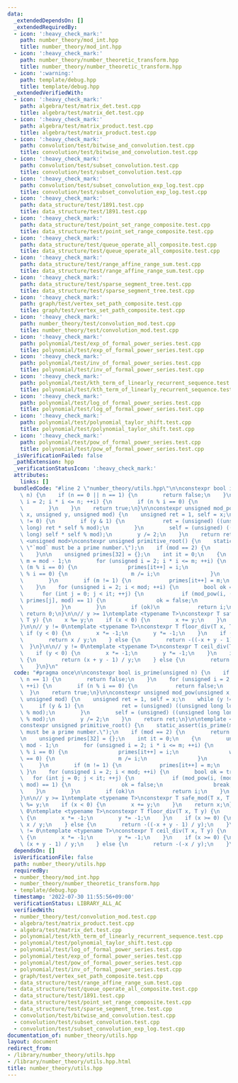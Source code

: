 ```yaml
---
data:
  _extendedDependsOn: []
  _extendedRequiredBy:
  - icon: ':heavy_check_mark:'
    path: number_theory/mod_int.hpp
    title: number_theory/mod_int.hpp
  - icon: ':heavy_check_mark:'
    path: number_theory/number_theoretic_transform.hpp
    title: number_theory/number_theoretic_transform.hpp
  - icon: ':warning:'
    path: template/debug.hpp
    title: template/debug.hpp
  _extendedVerifiedWith:
  - icon: ':heavy_check_mark:'
    path: algebra/test/matrix_det.test.cpp
    title: algebra/test/matrix_det.test.cpp
  - icon: ':heavy_check_mark:'
    path: algebra/test/matrix_product.test.cpp
    title: algebra/test/matrix_product.test.cpp
  - icon: ':heavy_check_mark:'
    path: convolution/test/bitwise_and_convolution.test.cpp
    title: convolution/test/bitwise_and_convolution.test.cpp
  - icon: ':heavy_check_mark:'
    path: convolution/test/subset_convolution.test.cpp
    title: convolution/test/subset_convolution.test.cpp
  - icon: ':heavy_check_mark:'
    path: convolution/test/subset_convolution_exp_log.test.cpp
    title: convolution/test/subset_convolution_exp_log.test.cpp
  - icon: ':heavy_check_mark:'
    path: data_structure/test/1891.test.cpp
    title: data_structure/test/1891.test.cpp
  - icon: ':heavy_check_mark:'
    path: data_structure/test/point_set_range_composite.test.cpp
    title: data_structure/test/point_set_range_composite.test.cpp
  - icon: ':heavy_check_mark:'
    path: data_structure/test/queue_operate_all_composite.test.cpp
    title: data_structure/test/queue_operate_all_composite.test.cpp
  - icon: ':heavy_check_mark:'
    path: data_structure/test/range_affine_range_sum.test.cpp
    title: data_structure/test/range_affine_range_sum.test.cpp
  - icon: ':heavy_check_mark:'
    path: data_structure/test/sparse_segment_tree.test.cpp
    title: data_structure/test/sparse_segment_tree.test.cpp
  - icon: ':heavy_check_mark:'
    path: graph/test/vertex_set_path_composite.test.cpp
    title: graph/test/vertex_set_path_composite.test.cpp
  - icon: ':heavy_check_mark:'
    path: number_theory/test/convolution_mod.test.cpp
    title: number_theory/test/convolution_mod.test.cpp
  - icon: ':heavy_check_mark:'
    path: polynomial/test/exp_of_formal_power_series.test.cpp
    title: polynomial/test/exp_of_formal_power_series.test.cpp
  - icon: ':heavy_check_mark:'
    path: polynomial/test/inv_of_formal_power_series.test.cpp
    title: polynomial/test/inv_of_formal_power_series.test.cpp
  - icon: ':heavy_check_mark:'
    path: polynomial/test/kth_term_of_linearly_recurrent_sequence.test.cpp
    title: polynomial/test/kth_term_of_linearly_recurrent_sequence.test.cpp
  - icon: ':heavy_check_mark:'
    path: polynomial/test/log_of_formal_power_series.test.cpp
    title: polynomial/test/log_of_formal_power_series.test.cpp
  - icon: ':heavy_check_mark:'
    path: polynomial/test/polynomial_taylor_shift.test.cpp
    title: polynomial/test/polynomial_taylor_shift.test.cpp
  - icon: ':heavy_check_mark:'
    path: polynomial/test/pow_of_formal_power_series.test.cpp
    title: polynomial/test/pow_of_formal_power_series.test.cpp
  _isVerificationFailed: false
  _pathExtension: hpp
  _verificationStatusIcon: ':heavy_check_mark:'
  attributes:
    links: []
  bundledCode: "#line 2 \"number_theory/utils.hpp\"\n\nconstexpr bool is_prime(unsigned\
    \ n) {\n    if (n == 0 || n == 1) {\n        return false;\n    }\n    for (unsigned\
    \ i = 2; i * i <= n; ++i) {\n        if (n % i == 0) {\n            return false;\n\
    \        }\n    }\n    return true;\n}\n\nconstexpr unsigned mod_pow(unsigned\
    \ x, unsigned y, unsigned mod) {\n    unsigned ret = 1, self = x;\n    while (y\
    \ != 0) {\n        if (y & 1) {\n            ret = (unsigned) ((unsigned long\
    \ long) ret * self % mod);\n        }\n        self = (unsigned) ((unsigned long\
    \ long) self * self % mod);\n        y /= 2;\n    }\n    return ret;\n}\n\ntemplate\
    \ <unsigned mod>\nconstexpr unsigned primitive_root() {\n    static_assert(is_prime(mod),\
    \ \"`mod` must be a prime number.\");\n    if (mod == 2) {\n        return 1;\n\
    \    }\n\n    unsigned primes[32] = {};\n    int it = 0;\n    {\n        unsigned\
    \ m = mod - 1;\n        for (unsigned i = 2; i * i <= m; ++i) {\n            if\
    \ (m % i == 0) {\n                primes[it++] = i;\n                while (m\
    \ % i == 0) {\n                    m /= i;\n                }\n            }\n\
    \        }\n        if (m != 1) {\n            primes[it++] = m;\n        }\n\
    \    }\n    for (unsigned i = 2; i < mod; ++i) {\n        bool ok = true;\n  \
    \      for (int j = 0; j < it; ++j) {\n            if (mod_pow(i, (mod - 1) /\
    \ primes[j], mod) == 1) {\n                ok = false;\n                break;\n\
    \            }\n        }\n        if (ok)\n            return i;\n    }\n   \
    \ return 0;\n}\n\n// y >= 1\ntemplate <typename T>\nconstexpr T safe_mod(T x,\
    \ T y) {\n    x %= y;\n    if (x < 0) {\n        x += y;\n    }\n    return x;\n\
    }\n\n// y != 0\ntemplate <typename T>\nconstexpr T floor_div(T x, T y) {\n   \
    \ if (y < 0) {\n        x *= -1;\n        y *= -1;\n    }\n    if (x >= 0) {\n\
    \        return x / y;\n    } else {\n        return -((-x + y - 1) / y);\n  \
    \  }\n}\n\n// y != 0\ntemplate <typename T>\nconstexpr T ceil_div(T x, T y) {\n\
    \    if (y < 0) {\n        x *= -1;\n        y *= -1;\n    }\n    if (x >= 0)\
    \ {\n        return (x + y - 1) / y;\n    } else {\n        return -(-x / y);\n\
    \    }\n}\n"
  code: "#pragma once\n\nconstexpr bool is_prime(unsigned n) {\n    if (n == 0 ||\
    \ n == 1) {\n        return false;\n    }\n    for (unsigned i = 2; i * i <= n;\
    \ ++i) {\n        if (n % i == 0) {\n            return false;\n        }\n  \
    \  }\n    return true;\n}\n\nconstexpr unsigned mod_pow(unsigned x, unsigned y,\
    \ unsigned mod) {\n    unsigned ret = 1, self = x;\n    while (y != 0) {\n   \
    \     if (y & 1) {\n            ret = (unsigned) ((unsigned long long) ret * self\
    \ % mod);\n        }\n        self = (unsigned) ((unsigned long long) self * self\
    \ % mod);\n        y /= 2;\n    }\n    return ret;\n}\n\ntemplate <unsigned mod>\n\
    constexpr unsigned primitive_root() {\n    static_assert(is_prime(mod), \"`mod`\
    \ must be a prime number.\");\n    if (mod == 2) {\n        return 1;\n    }\n\
    \n    unsigned primes[32] = {};\n    int it = 0;\n    {\n        unsigned m =\
    \ mod - 1;\n        for (unsigned i = 2; i * i <= m; ++i) {\n            if (m\
    \ % i == 0) {\n                primes[it++] = i;\n                while (m % i\
    \ == 0) {\n                    m /= i;\n                }\n            }\n   \
    \     }\n        if (m != 1) {\n            primes[it++] = m;\n        }\n   \
    \ }\n    for (unsigned i = 2; i < mod; ++i) {\n        bool ok = true;\n     \
    \   for (int j = 0; j < it; ++j) {\n            if (mod_pow(i, (mod - 1) / primes[j],\
    \ mod) == 1) {\n                ok = false;\n                break;\n        \
    \    }\n        }\n        if (ok)\n            return i;\n    }\n    return 0;\n\
    }\n\n// y >= 1\ntemplate <typename T>\nconstexpr T safe_mod(T x, T y) {\n    x\
    \ %= y;\n    if (x < 0) {\n        x += y;\n    }\n    return x;\n}\n\n// y !=\
    \ 0\ntemplate <typename T>\nconstexpr T floor_div(T x, T y) {\n    if (y < 0)\
    \ {\n        x *= -1;\n        y *= -1;\n    }\n    if (x >= 0) {\n        return\
    \ x / y;\n    } else {\n        return -((-x + y - 1) / y);\n    }\n}\n\n// y\
    \ != 0\ntemplate <typename T>\nconstexpr T ceil_div(T x, T y) {\n    if (y < 0)\
    \ {\n        x *= -1;\n        y *= -1;\n    }\n    if (x >= 0) {\n        return\
    \ (x + y - 1) / y;\n    } else {\n        return -(-x / y);\n    }\n}"
  dependsOn: []
  isVerificationFile: false
  path: number_theory/utils.hpp
  requiredBy:
  - number_theory/mod_int.hpp
  - number_theory/number_theoretic_transform.hpp
  - template/debug.hpp
  timestamp: '2022-07-30 11:55:56+09:00'
  verificationStatus: LIBRARY_ALL_AC
  verifiedWith:
  - number_theory/test/convolution_mod.test.cpp
  - algebra/test/matrix_product.test.cpp
  - algebra/test/matrix_det.test.cpp
  - polynomial/test/kth_term_of_linearly_recurrent_sequence.test.cpp
  - polynomial/test/polynomial_taylor_shift.test.cpp
  - polynomial/test/log_of_formal_power_series.test.cpp
  - polynomial/test/exp_of_formal_power_series.test.cpp
  - polynomial/test/pow_of_formal_power_series.test.cpp
  - polynomial/test/inv_of_formal_power_series.test.cpp
  - graph/test/vertex_set_path_composite.test.cpp
  - data_structure/test/range_affine_range_sum.test.cpp
  - data_structure/test/queue_operate_all_composite.test.cpp
  - data_structure/test/1891.test.cpp
  - data_structure/test/point_set_range_composite.test.cpp
  - data_structure/test/sparse_segment_tree.test.cpp
  - convolution/test/bitwise_and_convolution.test.cpp
  - convolution/test/subset_convolution.test.cpp
  - convolution/test/subset_convolution_exp_log.test.cpp
documentation_of: number_theory/utils.hpp
layout: document
redirect_from:
- /library/number_theory/utils.hpp
- /library/number_theory/utils.hpp.html
title: number_theory/utils.hpp
---
```


